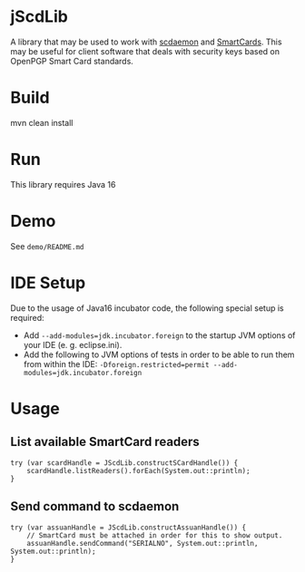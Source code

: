 # jScdLib
A library that may be used to work with [scdaemon](https://www.gnupg.org/documentation/manuals/gnupg/Invoking-SCDAEMON.html#Invoking-SCDAEMON) and [SmartCards](https://en.wikipedia.org/wiki/Smart_card). This may be useful for client software that deals with security keys based on OpenPGP Smart Card standards.

# Build
mvn clean install

# Run
This library requires Java 16

# Demo
See `demo/README.md`

# IDE Setup
Due to the usage of Java16 incubator code, the following special setup is required:  
* Add `--add-modules=jdk.incubator.foreign` to the startup JVM options of your IDE (e. g. eclipse.ini).
* Add the following to JVM options of tests in order to be able to run them from within the IDE:
```-Dforeign.restricted=permit --add-modules=jdk.incubator.foreign```

# Usage
## List available SmartCard readers
```
try (var scardHandle = JScdLib.constructSCardHandle()) {
    scardHandle.listReaders().forEach(System.out::println);
}
```

## Send command to scdaemon
```
try (var assuanHandle = JScdLib.constructAssuanHandle()) {
    // SmartCard must be attached in order for this to show output.
    assuanHandle.sendCommand("SERIALNO", System.out::println, System.out::println);
}
```